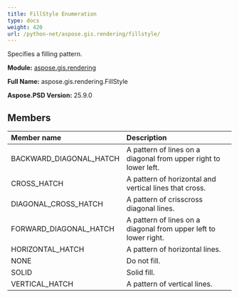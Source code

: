 ```yaml
---
title: FillStyle Enumeration
type: docs
weight: 420
url: /python-net/aspose.gis.rendering/fillstyle/
---
```


Specifies a filling pattern.

**Module:** [aspose.gis.rendering](/psd/python-net/aspose.gis.rendering/)

**Full Name:** aspose.gis.rendering.FillStyle

**Aspose.PSD Version:** 25.9.0

## **Members**
| **Member name** | **Description** |
| :- | :- |
| BACKWARD_DIAGONAL_HATCH | A pattern of lines on a diagonal from upper right to lower left. |
| CROSS_HATCH | A pattern of horizontal and vertical lines that cross. |
| DIAGONAL_CROSS_HATCH | A pattern of crisscross diagonal lines. |
| FORWARD_DIAGONAL_HATCH | A pattern of lines on a diagonal from upper left to lower right. |
| HORIZONTAL_HATCH | A pattern of horizontal lines. |
| NONE | Do not fill. |
| SOLID | Solid fill. |
| VERTICAL_HATCH | A pattern of vertical lines. |
